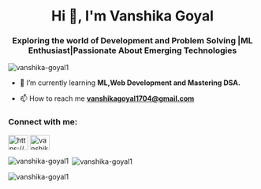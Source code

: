 <h1 align="center">Hi 👋, I'm Vanshika Goyal</h1>
<h3 align="center">Exploring the world of Development and Problem Solving |ML Enthusiast|Passionate About Emerging Technologies</h3>

<p align="left"> <img src="https://komarev.com/ghpvc/?username=vanshika-goyal1&label=Profile%20views&color=0e75b6&style=flat" alt="vanshika-goyal1" /> </p>

- 🌱 I’m currently learning **ML,Web Development and Mastering DSA.**

- 📫 How to reach me **vanshikagoyal1704@gmail.com**

<h3 align="left">Connect with me:</h3>
<p align="left">
<a href="https://linkedin.com/in/https://vanshika-goyal-30225524a" target="blank"><img align="center" src="https://raw.githubusercontent.com/rahuldkjain/github-profile-readme-generator/master/src/images/icons/Social/linked-in-alt.svg" alt="https://wwvanshika-goyal-30225524a" height="30" width="40" /></a>
<a href="https://instagram.com/vanshika_goyal17" target="blank"><img align="center" src="https://raw.githubusercontent.com/rahuldkjain/github-profile-readme-generator/master/src/images/icons/Social/instagram.svg" alt="vanshika_goyal17" height="30" width="40" /></a>
</p>


<p><img align="left" src="https://github-readme-stats.vercel.app/api/top-langs?username=vanshika-goyal1&show_icons=true&locale=en&layout=compact" alt="vanshika-goyal1" /></p>

<p>&nbsp;<img align="center" src="https://github-readme-stats.vercel.app/api?username=vanshika-goyal1&show_icons=true&locale=en" alt="vanshika-goyal1" /></p>

<p><img align="center" src="https://github-readme-streak-stats.herokuapp.com/?user=vanshika-goyal1&" alt="vanshika-goyal1" /></p>

